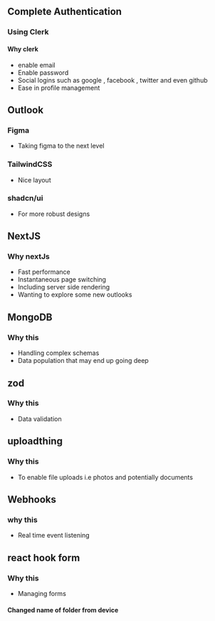 ## Complete Authentication
### Using Clerk
#### Why clerk
-  enable email
- Enable password
- Social logins such as google , facebook , twitter and even github
 - Ease in profile management

## Outlook
### Figma
- Taking figma to the next level
### TailwindCSS
- Nice layout
### shadcn/ui
- For more robust designs

## NextJS
### Why nextJs
- Fast performance
- Instantaneous page switching
- Including server side rendering
- Wanting to explore some new outlooks

## MongoDB
### Why this
- Handling complex schemas 
- Data population that may end up going deep

## zod
### Why this
- Data validation

## uploadthing
### Why this
- To enable file uploads i.e photos and potentially documents

## Webhooks
### why this
- Real time event listening 

## react hook form
### Why this
- Managing forms



#### Changed name of folder from device